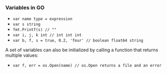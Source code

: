### Variables in GO

- `var name type = expression`
- `var s string`
- `fmt.Printf(s) // ""`
- `var i, j, k int // int int int`
- `var b, f, s = true, 0.2, 'four' // boolean float64 string`

A set of variables can also be initialized by calling a function that returns multiple values:     
- `var f, err = os.Open(name) // os.Open returns a file and an error`
